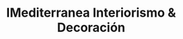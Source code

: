 ---
title: "IMediterranea Interiorismo & Decoración"
url: /sevilla/imediterranea-interiorismo-und-decoracion/
shop: decoración interior
---